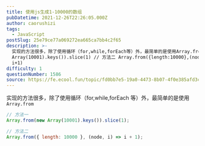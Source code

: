 ```yaml
---
title: 使用js生成1-10000的数组
pubDatetime: 2021-12-26T22:26:05.000Z
author: caorushizi
tags:
  - JavaScript
postSlug: 25e79ce77a069272ea665ca7bb4c2f65
description: >-
  实现的方法很多，除了使用循环（for,while,forEach等）外，最简单的是使用Array.from // 方法一 Array.from(new
  Array(10001).keys()).slice(1) // 方法二 Array.from({length:10000},(node,i)=>
  i+1)
difficulty: 1
questionNumber: 1586
source: https://fe.ecool.fun/topic/fd0bb7e5-19a0-4473-8b07-4f0e385afd3c
---
```


实现的方法很多，除了使用循环（for,while,forEach 等）外，最简单的是使用`Array.from`

```js
// 方法一
Array.from(new Array(10001).keys()).slice(1);

// 方法二
Array.from({ length: 10000 }, (node, i) => i + 1);
```
